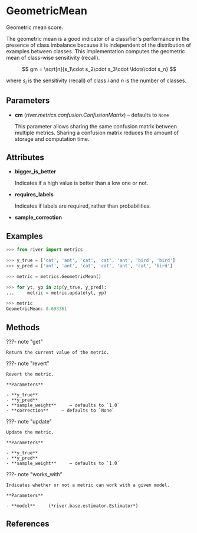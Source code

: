 # GeometricMean

Geometric mean score.

The geometric mean is a good indicator of a classifier's performance in the presence of class imbalance because it is independent of the distribution of examples between classes. This implementation computes the geometric mean of class-wise sensitivity (recall). 

$$ gm = \sqrt[n]{s_1\cdot s_2\cdot s_3\cdot \ldots\cdot s_n} $$ 

where $s_i$ is the sensitivity (recall) of class $i$ and $n$ is the number of classes.

## Parameters

- **cm** (*river.metrics.confusion.ConfusionMatrix*) – defaults to `None`

    This parameter allows sharing the same confusion matrix between multiple metrics. Sharing a confusion matrix reduces the amount of storage and computation time.


## Attributes

- **bigger_is_better**

    Indicates if a high value is better than a low one or not.

- **requires_labels**

    Indicates if labels are required, rather than probabilities.

- **sample_correction**


## Examples

```python
>>> from river import metrics

>>> y_true = ['cat', 'ant', 'cat', 'cat', 'ant', 'bird', 'bird']
>>> y_pred = ['ant', 'ant', 'cat', 'cat', 'ant', 'cat', 'bird']

>>> metric = metrics.GeometricMean()

>>> for yt, yp in zip(y_true, y_pred):
...     metric = metric.update(yt, yp)

>>> metric
GeometricMean: 0.693361
```

## Methods

???- note "get"

    Return the current value of the metric.

    
???- note "revert"

    Revert the metric.

    **Parameters**

    - **y_true**    
    - **y_pred**    
    - **sample_weight**     – defaults to `1.0`    
    - **correction**     – defaults to `None`    
    
???- note "update"

    Update the metric.

    **Parameters**

    - **y_true**    
    - **y_pred**    
    - **sample_weight**     – defaults to `1.0`    
    
???- note "works_with"

    Indicates whether or not a metric can work with a given model.

    **Parameters**

    - **model**     (*river.base.estimator.Estimator*)    
    
## References

[^1]: Barandela, R. et al. “Strategies for learning in class imbalance problems”, Pattern Recognition, 36(3), (2003), pp 849-851.

